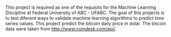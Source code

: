 This project is required as one of the requisits for the Machine Learning Discipline at Federal University of ABC - UFABC.
The goal of this projects is to test diferent ways to validate machine learning algorithms to predict time series values.
This project predict the bitcoin daily price in dolar.
The bitcoin data were taken from http://www.coindesk.com/api/.

